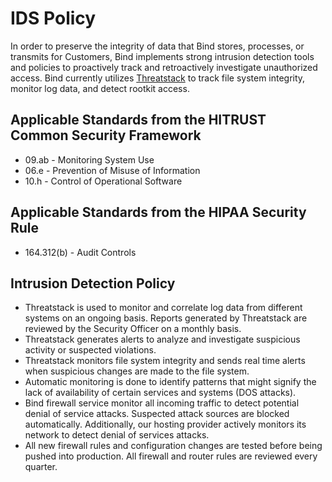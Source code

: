 # IDS Policy

In order to preserve the integrity of data that Bind stores, processes, or transmits for Customers, Bind implements strong intrusion detection tools and policies to proactively track and retroactively investigate unauthorized access. Bind currently utilizes [Threatstack](https://www.threatstack.com/) to track file system integrity, monitor log data, and detect rootkit access.

## Applicable Standards from the HITRUST Common Security Framework

*  09.ab - Monitoring System Use
*  06.e - Prevention of Misuse of Information
*  10.h - Control of Operational Software

## Applicable Standards from the HIPAA Security Rule

* 164.312(b) - Audit Controls

## Intrusion Detection Policy

* Threatstack is used to monitor and correlate log data from different systems on an ongoing basis. Reports generated by Threatstack are reviewed by the Security Officer on a monthly basis.
* Threatstack generates alerts to analyze and investigate suspicious activity or suspected violations.
* Threatstack monitors file system integrity and sends real time alerts when suspicious changes are made to the file system.
* Automatic monitoring is done to identify patterns that might signify the lack of availability of certain services and systems (DOS attacks).
* Bind firewall service monitor all incoming traffic to detect potential denial of service attacks. Suspected attack sources are blocked automatically. Additionally, our hosting provider actively monitors its network to detect denial of services attacks.
* All new firewall rules and configuration changes are tested before being pushed into production. All firewall and router rules are reviewed every quarter.
